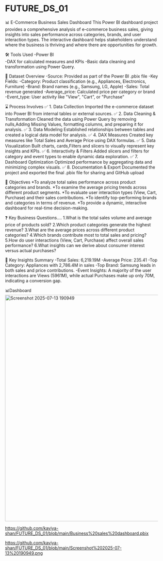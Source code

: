 # FUTURE_DS_01
📊 E-Commerce Business Sales Dashboard
This Power BI dashboard project provides a comprehensive analysis of e-commerce business sales, giving insights into sales performance across categories, brands, and user interaction types. The interactive dashboard helps stakeholders understand where the business is thriving and where there are opportunities for growth.

🛠 Tools Used
-Power BI   
-DAX for calculated measures and KPIs
-Basic data cleaning and transformation using Power Query.

📁 Dataset Overview
-Source: Provided as part of the Power BI .pbix file
-Key Fields:
-Category: Product classification (e.g., Appliances, Electronics, Furniture)
-Brand: Brand names (e.g., Samsung, LG, Apple)
-Sales: Total revenue generated
-Average_price: Calculated price per category or brand
-Event_type: User activity like "View", "Cart", or "Purchase"

⌛ Process Involves
✅ 1. Data Collection
Imported the e-commerce dataset into Power BI from internal tables or external sources.
✅ 2. Data Cleaning & Transformation
Cleaned the data using Power Query by removing nulls,Adding Missing Values, formatting columns, and preparing it for analysis.
✅ 3. Data Modeling
Established relationships between tables and created a logical data model for analysis.
✅ 4. DAX Measures
Created key measures like Total Sales and Average Price using DAX formulas.
✅ 5. Data Visualization
Built charts, cards,Filters and slicers to visually represent key insights and KPIs.
✅ 6. Interactivity & Filters
Added slicers and filters for category and event types to enable dynamic data exploration.
✅ 7. Dashboard Optimization
Optimized performance by aggregating data and minimizing complex visuals.
✅ 8. Documentation & Export
Documented the project and exported the final .pbix file for sharing and GitHub upload

🎯 Objectives
*To analyze total sales performance across product categories and brands.
*To examine the average pricing trends across different product segments.
*To evaluate user interaction types (View, Cart, Purchase) and their sales contributions.
*To identify top-performing brands and categories in terms of revenue.
*To provide a dynamic, interactive dashboard for real-time decision-making.

❓ Key Business Questions....
1.What is the total sales volume and average price of products sold?
2.Which product categories generate the highest revenue?
3.What are the average prices across different product categories?
4.Which brands contribute most to total sales and pricing?
5.How do user interactions (View, Cart, Purchase) affect overall sales performance?
6.What insights can we derive about consumer interest versus actual purchases?

📌 Key Insights Summary
-Total Sales: 6,219.19M
-Average Price: 235.41
-Top Category: Appliances with 2,786.4M in sales
-Top Brand: Samsung leads in both sales and price contributions.
-Event Insights: A majority of the user interactions are Views (5961M), while actual Purchases make up only 70M, indicating a conversion gap.

📊Dashboard 
<img width="1324" height="744" alt="Screenshot 2025-07-13 190949" src="https://github.com/user-attachments/assets/7e86e0e3-2b3f-4635-a7c3-bb9f8daadff1" />

https://github.com/kaviya-shan/FUTURE_DS_01/blob/main/Business%20sales%20dashboard.pbix

https://github.com/kaviya-shan/FUTURE_DS_01/blob/main/Screenshot%202025-07-13%20190949.png





